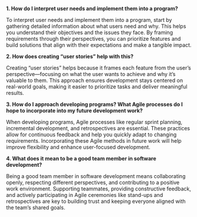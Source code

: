 **1. How do I interpret user needs and implement them into a program?**

To interpret user needs and implement them into a program, start by gathering detailed information about what users need and why. This helps you understand their objectives and the issues they face. By framing requirements through their perspectives, you can prioritize features and build solutions that align with their expectations and make a tangible impact.

**2. How does creating “user stories” help with this?**

Creating “user stories” helps because it frames each feature from the user’s perspective—focusing on what the user wants to achieve and why it’s valuable to them. This approach ensures development stays centered on real-world goals, making it easier to prioritize tasks and deliver meaningful results.

**3. How do I approach developing programs? What Agile processes do I hope to incorporate into my future development work?**

When developing programs, Agile processes like regular sprint planning, incremental development, and retrospectives are essential. These practices allow for continuous feedback and help you quickly adapt to changing requirements. Incorporating these Agile methods in future work will help improve flexibility and enhance user-focused development.

**4. What does it mean to be a good team member in software development?**

Being a good team member in software development means collaborating openly, respecting different perspectives, and contributing to a positive work environment. Supporting teammates, providing constructive feedback, and actively participating in Agile ceremonies like stand-ups and retrospectives are key to building trust and keeping everyone aligned with the team’s shared goals.

